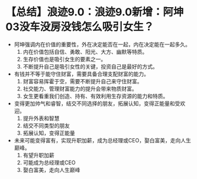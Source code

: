 # 【总结】浪迹9.0：浪迹9.0新增：阿坤03没车没房没钱怎么吸引女生？

-   阿坤强调内在价值的重要性，外在决定能否在一起，内在决定能在一起多久。
    1.  内在价值包括自信、勇敢、阳光、大方、幽默等特质。
    2.  生存价值也是吸引女生的要素之一。
    3.  不断提升自己是吸引女性的关键，投资自己是最好的方式。
-   有钱并不等于能守住财富，需要具备合理支配财富的能力。
    1.  财富容易挥霍于空，需要不断提升自己来守住财富。
    2.  社交能力、管理财富能力的提升会带来物质财富。
    3.  女生更看重我们创造、持有、有效利用生存资源的能力和特质。
-   变得更加帅气和睿智，结交不同选择的朋友，拓展认知，变得正能量和受欢迎。
    1.  提升外表和智慧
    2.  结交不同类型的朋友
    3.  拓展认知，变得正能量
-   未来可能变得富有，实现升职加薪，成为总经理或CEO，娶白富美，走向人生巅峰。
    1.  有望升职加薪
    2.  可能成为总经理或CEO
    3.  娶白富美，走向人生巅峰